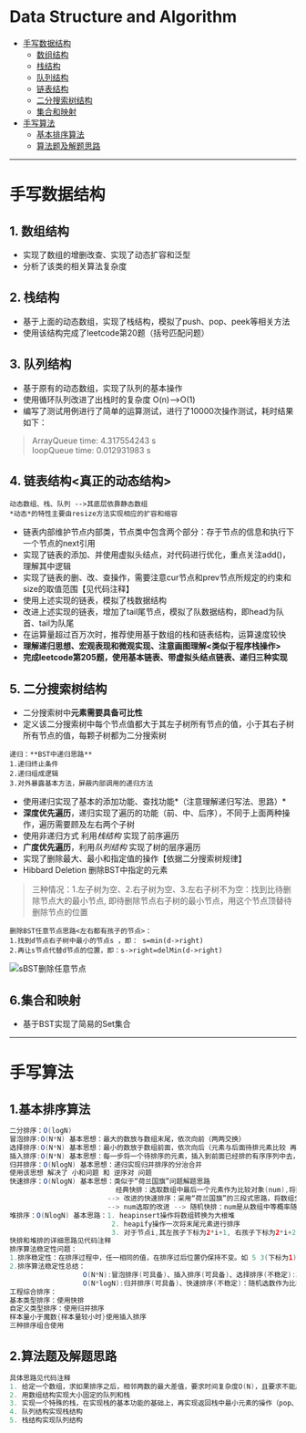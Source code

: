# Data Structure and Algorithm

+ [手写数据结构](#1)
	+ [数组结构](#1.1)
	+ [栈结构](#1.2)
	+ [队列结构](#1.3)
	+ [链表结构](#1.4)
	+ [二分搜索树结构](#1.5)
	+ [集合和映射](#1.6)
+ [手写算法](#2)
	+ [基本排序算法](#2.1)
	+ [算法题及解题思路](#2.1)

---
<a name="1"></a>
# 手写数据结构 #

<a name="1.1"/></a>
## 1. 数组结构 ##
+ 实现了数组的增删改查、实现了动态扩容和泛型
+ 分析了该类的相关算法复杂度  

<a name="1.2"/></a>
## 2. 栈结构 ##
+ 基于上面的动态数组，实现了栈结构，模拟了push、pop、peek等相关方法
+ 使用该结构完成了leetcode第20题（括号匹配问题）  

<a name="1.3"/></a>
## 3. 队列结构 ##
+ 基于原有的动态数组，实现了队列的基本操作
+ 使用循环队列改进了出栈时的复杂度  O(n)-->O(1)
+ 编写了测试用例进行了简单的运算测试，进行了10000次操作测试，耗时结果如下：
>ArrayQueue time: 4.317554243 s  
>loopQueue time: 0.012931983 s  

<a name="1.4"/></a>
## 4. 链表结构<真正的动态结构> ##
```
动态数组、栈、队列 -->其底层依靠静态数组
*动态*的特性主要由resize方法实现相应的扩容和缩容
```
+ 链表内部维护节点内部类，节点类中包含两个部分：存于节点的信息和执行下一个节点的next引用  
+ 实现了链表的添加、并使用虚拟头结点，对代码进行优化，重点关注add()，理解其中逻辑  
+ 实现了链表的删、改、查操作，需要注意cur节点和prev节点所规定的约束和size的取值范围【见代码注释】  
+ 使用上述实现的链表，模拟了栈数据结构  
+ 改进上述实现的链表，增加了tail尾节点，模拟了队数据结构，即head为队首、tail为队尾  
+ 在运算量超过百万次时，推荐使用基于数组的栈和链表结构，运算速度较快  
+ **理解递归思想、宏观表现和微观实现、注意画图理解<类似于程序栈操作>**  
+ **完成leetcode第205题，使用基本链表、带虚拟头结点链表、递归三种实现**  

<a name="1.5"/></a>
## 5. 二分搜索树结构   ##
+ 二分搜索树中**元素需要具备可比性**  
+ 定义该二分搜索树中每个节点值都大于其左子树所有节点的值，小于其右子树所有节点的值，每颗子树都为二分搜索树  
```
递归：**BST中递归思路**  
1.递归终止条件  
2.递归组成逻辑  
3.对外暴露基本方法，屏蔽内部调用的递归方法  
```
+ 使用递归实现了基本的添加功能、查找功能*（注意理解递归写法、思路）*
+ **深度优先遍历**，递归实现了遍历的功能（前、中、后序），不同于上面两种操作，遍历需要顾及左右两个子树  
+ 使用非递归方式 利用*栈结构* 实现了前序遍历  
+ **广度优先遍历**，利用*队列结构* 实现了树的层序遍历  
+ 实现了删除最大、最小和指定值的操作【依据二分搜索树规律】  
+ Hibbard Deletion 删除BST中指定的元素  
> 三种情况：1.左子树为空、2.右子树为空、3.左右子树不为空：找到比待删除节点大的最小节点, 即待删除节点右子树的最小节点，用这个节点顶替待删除节点的位置  
```
删除BST任意节点思路<左右都有孩子的节点>：
1.找到d节点右子树中最小的节点s ，即： s=min(d->right)
2.再让s节点代替d节点的位置，即：s->right=delMin(d->right)
```
![sBST删除任意节点](https://i.imgur.com/gzkhGmJ.jpg)

<a name="1.6"/></a>
## 6.集合和映射 ##
+ 基于BST实现了简易的Set集合

 
---

<a name="2"/></a>
# 手写算法 #

<a name="2.1"/></a>
## 1.基本排序算法   ##
``` java
二分排序：O(logN)
冒泡排序:O(N*N) 基本思想：最大的数放与数组末尾，依次向前（两两交换）  
选择排序:O(N*N) 基本思想：最小的数放于数组前面，依次向后（元素与后面待排元素比较 再交换，交换次数降低）  
插入排序:O(N*N) 基本思想：每一步将一个待排序的元素，插入到前面已经排的有序序列中去，直到插完所有元素为止  
归并排序：O(NlogN) 基本思想：递归实现归并排序的分治合并  
使用该思想 解决了 小和问题 和 逆序对 问题  
快速排序：O(NlogN) 基本思想：类似于“荷兰国旗”问题解题思路  
						  经典快排：选取数组中最后一个元素作为比较对象(num),将数组分为小于等于num和大于num的两段，在分别递归实现排序  
 						--> 改进的快速排序：采用“荷兰国旗”的三段式思路，将数组分为小于num 等于num 和大于num的三段  
						--> num选取的改进 --> 随机快排：num是从数组中等概率随机选取出来的，排序思路与改进的快排一致  
堆排序：O(NlogN) 基本思路：1. heapinsert操作将数组转换为大根堆  
                         2. heapify操作一次将末尾元素进行排序
                         3. 对于节点i,其左孩子下标为2*i+1, 右孩子下标为2*i+2, 父节点下标为(i-1)/2
快排和堆排的详细思路见代码注释
排序算法稳定性问题：
1.排序稳定性：在排序过程中，任一相同的值，在排序过后位置仍保持不变。如 5 3(下标为1) 3 6 1 --> 1 3(下标仍为1) 3 5 6
2.排序算法稳定性总结：
                  O(N*N):冒泡排序(可具备)、插入排序(可具备)、选择排序(不稳定):其算法过程中 找最小的元素与前面元素交换，该过程破坏了稳定性  
                  O(N*logN):归并排序(可具备)、快速排序(不稳定)：随机选数作为比较的num时破坏了稳定性、堆排序(不稳定)：建立大根堆时破坏了稳定性  
工程综合排序：
基本类型排序：使用快排   
自定义类型排序：使用归并排序  
样本量小于魔数{样本量较小时}使用插入排序  
三种排序组合使用  
```
<a name="2.2"/></a>
## 2.算法题及解题思路   ##
``` java
具体思路见代码注释
1. 给定一个数组，求如果排序之后，相邻两数的最大差值，要求时间复杂度O(N)，且要求不能用非基于比较的排序
2. 用数组结构实现大小固定的队列和栈
3. 实现一个特殊的栈，在实现栈的基本功能的基础上，再实现返回栈中最小元素的操作（pop、push、getMin操作的时间复杂度都是O(1)）  
4. 队列结构实现栈结构
5. 栈结构实现队列结构


```










